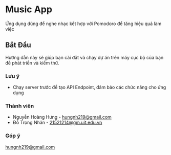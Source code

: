 # Music App
Ứng dụng dùng để nghe nhạc kết hợp với Pomodoro để tăng hiệu quả làm việc

## Bắt Đầu
Hướng dẫn này sẽ giúp bạn cài đặt và chạy dự án trên máy cục bộ của bạn để phát triển và kiểm thử.

### Lưu ý
- Chạy server trước để tạo API Endpoint, đảm bảo các chức năng cho ứng dụng

### Thành viên
- Nguyễn Hoàng Hưng - hungnh219@gmail.com
- Đỗ Trọng Nhân - 21521214@gm.uit.edu.vn


### Góp ý
hungnh219@gmail.com 
